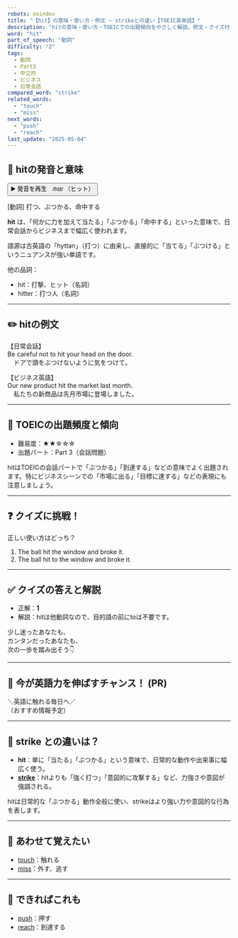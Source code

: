```yaml
---
robots: noindex
title: "【hit】の意味・使い方・例文 ― strikeとの違い【TOEIC英単語】"
description: "hitの意味・使い方・TOEICでの出題傾向をやさしく解説。例文・クイズ付きでstrikeとの違いもわかりやすく学べます。"
word: "hit"
part_of_speech: "動詞"
difficulty: "2"
tags:
  - 動詞
  - Part3
  - 中立的
  - ビジネス
  - 日常会話
compared_word: "strike"
related_words:
  - "touch"
  - "miss"
next_words:
  - "push"
  - "reach"
last_update: "2025-05-04"
---
```


## 🔰 hitの発音と意味

<button class="play-audio" onclick="playTTS('hit')">
  <span class="play-audio-main">
    ▶️ 発音を再生　/hɪt/
  </span>
  <span class="play-audio-sub">
    （ヒット）
  </span>
</button>

[動詞] 打つ、ぶつかる、命中する

**hit** は、「何かに力を加えて当たる」「ぶつかる」「命中する」といった意味で、日常会話からビジネスまで幅広く使われます。

語源は古英語の「hyttan」（打つ）に由来し、直接的に「当てる」「ぶつける」というニュアンスが強い単語です。

他の品詞：  
- hit：打撃、ヒット（名詞）
- hitter：打つ人（名詞）

---

## ✏️ hitの例文

【日常会話】  
Be careful not to hit your head on the door.  
　ドアで頭をぶつけないように気をつけて。

【ビジネス英語】  
Our new product hit the market last month.  
　私たちの新商品は先月市場に登場しました。

---

## 🎯 TOEICの出題頻度と傾向

- 難易度：★★☆☆☆
- 出題パート：Part 3（会話問題）

hitはTOEICの会話パートで「ぶつかる」「到達する」などの意味でよく出題されます。特にビジネスシーンでの「市場に出る」「目標に達する」などの表現にも注意しましょう。

---

## ❓ クイズに挑戦！

正しい使い方はどっち？

1. The ball hit the window and broke it.  
2. The ball hit to the window and broke it.

---

## ✅ クイズの答えと解説

- 正解：**1**
- 解説：hitは他動詞なので、目的語の前にtoは不要です。

少し迷ったあなたも、  
カンタンだったあなたも、  
次の一歩を踏み出そう👇️

---

## 🚀 今が英語力を伸ばすチャンス！ (PR)

<div class="info-center">
＼英語に触れる毎日へ／<br>  
（おすすめ情報予定）
</div>

---

## 🤔  strike との違いは？

- **hit**：単に「当たる」「ぶつかる」という意味で、日常的な動作や出来事に幅広く使う。
- **[strike](/strike)**：hitよりも「強く打つ」「意図的に攻撃する」など、力強さや意図が強調される。

hitは日常的な「ぶつかる」動作全般に使い、strikeはより強い力や意図的な行為を表します。

---

## 🧩 あわせて覚えたい

- [touch](/touch)：触れる
- [miss](/miss)：外す、逃す

---

## 📖 できればこれも

- [push](/push)：押す
- [reach](/reach)：到達する

<!-- cvid: aid20_bid34 -->
